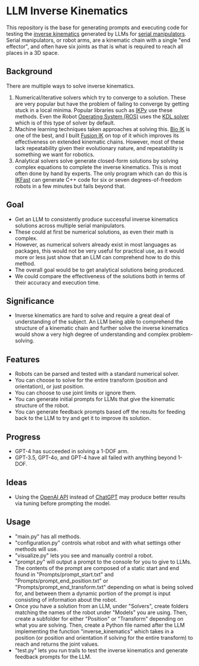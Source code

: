 # LLM Inverse Kinematics

This repository is the base for generating prompts and executing code for testing the [inverse kinematics](https://en.wikipedia.org/wiki/Inverse_kinematics "Inverse Kinematics Wikipedia") generated by LLMs for [serial manipulators](https://en.wikipedia.org/wiki/Serial_manipulator "Serial Manipulators Wikipedia"). Serial manipulators, or robot arms, are a kinematic chain with a single "end effector", and often have six joints as that is what is required to reach all places in a 3D space.

## Background

There are multiple ways to solve inverse kinematics.
1. Numerical/iterative solvers which try to converge to a solution. These are very popular but have the problem of failing to converge by getting stuck in a local minima. Popular libraries such as [IKPy](https://github.com/Phylliade/ikpy "IKPy") use these methods. Even the Robot [Operating System (ROS)](https://www.ros.org "ROS - Robot Operating System") uses the [KDL solver](https://wiki.ros.org/kdl "KDL Solver") which is of this type of solver by default.
2. Machine learning techniques taken approaches at solving this. [Bio IK](https://d-nb.info/1221720910/34 "Bio IK") is one of the best, and I built [Fusion IK](https://stevenrice.ca/fusion-ik "Fusion IK Demo") on top of it which improves its effectiveness on extended kinematic chains. However, most of these lack repeatability given their evolutionary nature, and repeatability is something we want for robotics.
3. Analytical solvers solve generate closed-form solutions by solving complex equations to complete the inverse kinematics. This is most often done by hand by experts. The only program which can do this is [IKFast](https://moveit.picknik.ai/main/doc/examples/ikfast/ikfast_tutorial.html "MoveIt IKFast") can generate C++ code for six or seven degrees-of-freedom robots in a few minutes but fails beyond that.

## Goal

- Get an LLM to consistently produce successful inverse kinematics solutions across multiple serial manipulators.
- These could at first be numerical solutions, as even their math is complex.
- However, as numerical solvers already exist in most languages as packages, this would not be very useful for practical use, as it would more or less just show that an LLM can comprehend how to do this method.
- The overall goal would be to get analytical solutions being produced.
- We could compare the effectiveness of the solutions both in terms of their accuracy and execution time.

## Significance

- Inverse kinematics are hard to solve and require a great deal of understanding of the subject. An LLM being able to comprehend the structure of a kinematic chain and further solve the inverse kinematics would show a very high degree of understanding and complex problem-solving.

## Features

- Robots can be parsed and tested with a standard numerical solver.
- You can choose to solve for the entire transform (position and orientation), or just position.
- You can choose to use joint limits or ignore them.
- You can generate initial prompts for LLMs that give the kinematic structure of the robot.
- You can generate feedback prompts based off the results for feeding back to the LLM to try and get it to improve its solution.

## Progress

- GPT-4 has succeeded in solving a 1-DOF arm.
- GPT-3.5, GPT-4o, and GPT-4 have all failed with anything beyond 1-DOF.

## Ideas

- Using the [OpenAI API](http://platform.openai.com, "OpenAI API") instead of [ChatGPT](http://chatgpt.com, "ChatGPT") may produce better results via tuning before prompting the model.

## Usage

- "main.py" has all methods.
- "configuration.py" controls what robot and with what settings other methods will use.
- "visualize.py" lets you see and manually control a robot.
- "prompt.py" will output a prompt to the console for you to give to LLMs. The contents of the prompt are composed of a static start and end found in "Prompts/prompt_start.txt" and "Prompts/prompt_end_position.txt" or "Prompts/prompt_end_transform.txt" depending on what is being solved for, and between them a dynamic portion of the prompt is input consisting of information about the robot.
- Once you have a solution from an LLM, under "Solvers", create folders matching the names of the robot under "Models" you are using. Then, create a subfolder for either "Position" or "Transform" depending on what you are solving. Then, create a Python file named after the LLM implementing the function "inverse_kinematics" which takes in a position (or position and orientation if solving for the entire transform) to reach and returns the joint values.
- "test.py" lets you run trails to test the inverse kinematics and generate feedback prompts for the LLM.